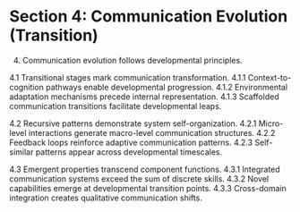 # Section 4: Communication Evolution (Transition)

4. Communication evolution follows developmental principles.

4.1 Transitional stages mark communication transformation.
4.1.1 Context-to-cognition pathways enable developmental progression.
4.1.2 Environmental adaptation mechanisms precede internal representation.
4.1.3 Scaffolded communication transitions facilitate developmental leaps.

4.2 Recursive patterns demonstrate system self-organization.
4.2.1 Micro-level interactions generate macro-level communication structures.
4.2.2 Feedback loops reinforce adaptive communication patterns.
4.2.3 Self-similar patterns appear across developmental timescales.

4.3 Emergent properties transcend component functions.
4.3.1 Integrated communication systems exceed the sum of discrete skills.
4.3.2 Novel capabilities emerge at developmental transition points.
4.3.3 Cross-domain integration creates qualitative communication shifts.

